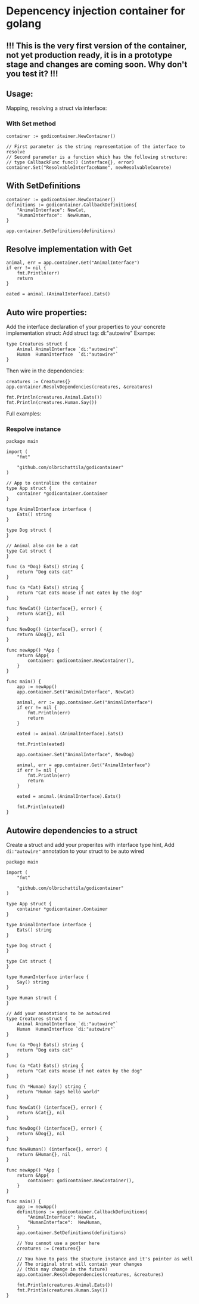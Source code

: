 # Depencency injection container for golang

## !!! This is the very first version of the container, not yet production ready, it is in a prototype stage and changes are coming soon. Why don't you test it?  !!!

## Usage:

Mapping, resolving a struct via interface:

### With Set method 
```
container := godicontainer.NewContainer()

// First parameter is the string representation of the interface to resolve
// Second parameter is a function which has the following structure:
// type CallbackFunc func() (interface{}, error)
container.Set("ResolvableInterfaceName", newResolvableConrete)
```

## With SetDefinitions
```
container := godicontainer.NewContainer()
definitions := godicontainer.CallbackDefinitions{
	"AnimalInterface": NewCat,
	"HumanInterface":  NewHuman,
}

app.container.SetDefinitions(definitions)
```

## Resolve implementation with Get

```
animal, err = app.container.Get("AnimalInterface")
if err != nil {
	fmt.Println(err)
	return
}

eated = animal.(AnimalInterface).Eats()
```

## Auto wire properties:

Add the interface declaration of your properties to your concrete implementation struct: Add struct tag: di:"autowire"
Exampe:

```
type Creatures struct {
	Animal AnimalInterface `di:"autowire"`
	Human  HumanInterface  `di:"autowire"`
}
```

Then wire in the dependencies:
```
creatures := Creatures{}
app.container.ResolvDependencies(creatures, &creatures)

fmt.Println(creatures.Animal.Eats())
fmt.Println(creatures.Human.Say())
```

Full examples:

### Respolve instance
```
package main

import (
	"fmt"

	"github.com/olbrichattila/godicontainer"
)

// App to centralize the container
type App struct {
	container *godicontainer.Container
}

type AnimalInterface interface {
	Eats() string
}

type Dog struct {
}

// Animal also can be a cat
type Cat struct {
}

func (a *Dog) Eats() string {
	return "Dog eats cat"
}

func (a *Cat) Eats() string {
	return "Cat eats mouse if not eaten by the dog"
}

func NewCat() (interface{}, error) {
	return &Cat{}, nil
}

func NewDog() (interface{}, error) {
	return &Dog{}, nil
}

func newApp() *App {
	return &App{
		container: godicontainer.NewContainer(),
	}
}

func main() {
	app := newApp()
	app.container.Set("AnimalInterface", NewCat)

	animal, err := app.container.Get("AnimalInterface")
	if err != nil {
		fmt.Println(err)
		return
	}

	eated := animal.(AnimalInterface).Eats()

	fmt.Println(eated)

	app.container.Set("AnimalInterface", NewDog)

	animal, err = app.container.Get("AnimalInterface")
	if err != nil {
		fmt.Println(err)
		return
	}

	eated = animal.(AnimalInterface).Eats()

	fmt.Println(eated)
}
```

## Autowire dependencies to a struct

Create a struct and add your properites with interface type hint, 
Add `di:"autowire"` annotation to your struct to be auto wired


```
package main

import (
	"fmt"

	"github.com/olbrichattila/godicontainer"
)

type App struct {
	container *godicontainer.Container
}

type AnimalInterface interface {
	Eats() string
}

type Dog struct {
}

type Cat struct {
}

type HumanInterface interface {
	Say() string
}

type Human struct {
}

// Add your annotations to be autowired
type Creatures struct {
	Animal AnimalInterface `di:"autowire"`
	Human  HumanInterface `di:"autowire"`
}

func (a *Dog) Eats() string {
	return "Dog eats cat"
}

func (a *Cat) Eats() string {
	return "Cat eats mouse if not eaten by the dog"
}

func (h *Human) Say() string {
	return "Human says hello world"
}

func NewCat() (interface{}, error) {
	return &Cat{}, nil
}

func NewDog() (interface{}, error) {
	return &Dog{}, nil
}

func NewHuman() (interface{}, error) {
	return &Human{}, nil
}

func newApp() *App {
	return &App{
		container: godicontainer.NewContainer(),
	}
}

func main() {
	app := newApp()
	definitions := godicontainer.CallbackDefinitions{
		"AnimalInterface": NewCat,
		"HumanInterface":  NewHuman,
	}
	app.container.SetDefinitions(definitions)

	// You cannot use a ponter here
	creatures := Creatures{}

	// You have to pass the stucture instance and it's pointer as well
	// The original strut will contain your changes
	// (this may change in the future)
	app.container.ResolvDependencies(creatures, &creatures)

	fmt.Println(creatures.Animal.Eats())
	fmt.Println(creatures.Human.Say())
}
```
